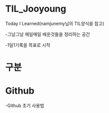 # TIL_Jooyoung
Today I Learned(namjunemy님의 TIL양식을 참고)

-그날그날 매일매일 배운것들을 정리하는 공간

-1일1기록을 목표로 시작

# 구분

# Github
-Github 초기 사용법
